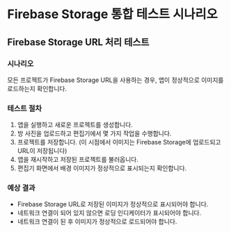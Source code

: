 # Firebase Storage 통합 테스트 시나리오

## Firebase Storage URL 처리 테스트

### 시나리오
모든 프로젝트가 Firebase Storage URL을 사용하는 경우, 앱이 정상적으로 이미지를 로드하는지 확인합니다.

### 테스트 절차
1. 앱을 실행하고 새로운 프로젝트를 생성합니다.
2. 방 사진을 업로드하고 편집기에서 몇 가지 작업을 수행합니다.
3. 프로젝트를 저장합니다. (이 시점에서 이미지는 Firebase Storage에 업로드되고 URL이 저장됩니다)
4. 앱을 재시작하고 저장된 프로젝트를 불러옵니다.
5. 편집기 화면에서 배경 이미지가 정상적으로 표시되는지 확인합니다.

### 예상 결과
- Firebase Storage URL로 저장된 이미지가 정상적으로 표시되어야 합니다.
- 네트워크 연결이 되어 있지 않으면 로딩 인디케이터가 표시되어야 합니다.
- 네트워크 연결이 된 후 이미지가 정상적으로 로드되어야 합니다.